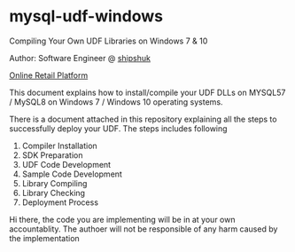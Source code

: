 # mysql-udf-windows
Compiling Your Own UDF Libraries on Windows 7 &amp; 10

Author: Software Engineer @ [shipshuk](http://www.shipshuk.com) 

[Online Retail Platform](http://www.shipshuk.com)

This document explains how to install/compile your UDF DLLs on MYSQL57 / MySQL8 on Windows 7 / Windows 10 operating systems.

There is a document attached in this repository explaining all the steps to successfully deploy your UDF. The steps includes following
1. Compiler Installation
2. SDK Preparation
3. UDF Code Development
4. Sample Code Development
5. Library Compiling
6. Library Checking
7. Deployment Process

Hi there, the code you are implementing will be in at your own accountablity. The authoer will not be responsible of any harm caused by the implementation



